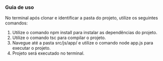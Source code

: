 ### Guia de uso

No terminal após clonar e identificar a pasta do projeto, utilize os seguintes comandos:

1. Utilize o comando npm install para instalar as dependências do projeto.
2. Utilize o comando tsc para compilar o projeto.
3. Navegue até a pasta src/js/app/ e utilize o comando node app.js para executar o projeto.
4. Projeto será executado no terminal.

